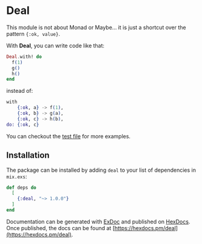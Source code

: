 # Deal

This module is not about Monad or Maybe... it is just a shortcut
over the pattern `{:ok, value}`.

With **Deal**, you can write code like that:  


```elixir
Deal.with! do 
  f(1) 
  g()
  h()
end
```
    
instead of: 
    
    
```elixir
with 
    {:ok, a} -> f(1), 
    {:ok, b} -> g(a), 
    {:ok, c} -> h(b),
do: {:ok, c}
```

You can checkout the [test file](test/deal_test.exs) for more examples.
    
## Installation

The package can be installed
by adding `deal` to your list of dependencies in `mix.exs`:

```elixir
def deps do
  [
    {:deal, "~> 1.0.0"}
  ]
end
```

Documentation can be generated with [ExDoc](https://github.com/elixir-lang/ex_doc)
and published on [HexDocs](https://hexdocs.pm). Once published, the docs can
be found at [https://hexdocs.pm/deal](https://hexdocs.pm/deal).

